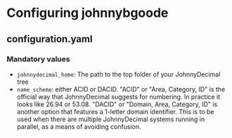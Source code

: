 # Configuring johnnybgoode

## configuration.yaml

### Mandatory values

- `johnnydecimal_home`: The path to the top folder of your JohnnyDecimal tree
- `name_scheme`: either ACID or DACID. "ACID" or "Area, Category, ID" is the official way that JohnnyDecimal suggests for numbering. In practice it looks like 26.94 or 53.08. "DACID" or "Domain, Area, Category, ID" is another option that features a 1-letter domain identifier. This is to be used when there are multiple JohnnyDecimal systems running in parallel, as a means of avoiding confusion. 
